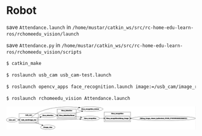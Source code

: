 # Robot

save `Attendance.launch` in `/home/mustar/catkin_ws/src/rc-home-edu-learn-ros/rchomeedu_vision/launch`

save `Attendance.py` in `/home/mustar/catkin_ws/src/rc-home-edu-learn-ros/rchomeedu_vision/scripts`

```bash
$ catkin_make
```

```bash
$ roslaunch usb_cam usb_cam-test.launch
```

```bash
$ roslaunch opencv_apps face_recognition.launch image:=/usb_cam/image_raw
```

```bash
$ roslaunch rchomeedu_vision Attendance.launch
```



![6f3904d12c27b112ad42dd4a42193ff](./src/6f3904d12c27b112ad42dd4a42193ff.png)
